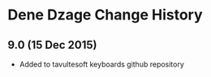 Dene Dzage Change History
============================

9.0 (15 Dec 2015)
-----------------

* Added to tavultesoft keyboards github repository
